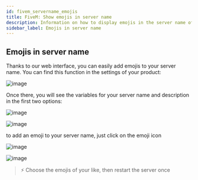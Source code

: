 ```yaml
---
id: fivem_servername_emojis
title: FiveM: Show emojis in server name
description: Information on how to display emojis in the server name of your FiveM server in the server list - ZAP-Hosting.com Documentation
sidebar_label: Emojis in server name
---
```


## Emojis in server name

Thanks to our web interface, you can easily add emojis to your server name.
You can find this function in the settings of your product:

![image](https://user-images.githubusercontent.com/26007280/189678675-5ed6ee31-64c4-4026-9b7c-bf088903a35a.png)

Once there, you will see the variables for your server name and description in the first two options:

![image](https://user-images.githubusercontent.com/26007280/189678713-d5d07fd3-5567-4af9-952c-27b16a371132.png)

![image](https://user-images.githubusercontent.com/26007280/189678739-0c4e0727-fd0c-4869-9055-fcba2bd4a7ba.png)

to add an emoji to your server name, just click on the emoji icon

![image](https://user-images.githubusercontent.com/26007280/189678796-86308ef0-8b8c-42bc-88b7-35fe10aa18ee.png)

![image](https://user-images.githubusercontent.com/26007280/189678828-7c2d3a51-8aaf-4a29-9149-ee8af3291a70.png)

> ⚡ Choose the emojis of your like, then restart the server once
